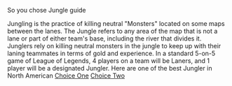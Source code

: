 So you chose Jungle guide

Jungling is the practice of killing neutral "Monsters" located on some maps between the lanes. The Jungle refers to any area of the map that is not a lane or part of either team's base, including the river that divides it. Junglers rely on killing neutral monsters in the jungle to keep up with their laning teammates in terms of gold and experience. In a standard 5-on-5 game of League of Legends, 4 players on a team will be Laners, and 1 player will be a designated Jungler.
Here are one of the best Jungler in North American
[Choice One](tarzaned.md)
[Choice Two](Jankos.md)